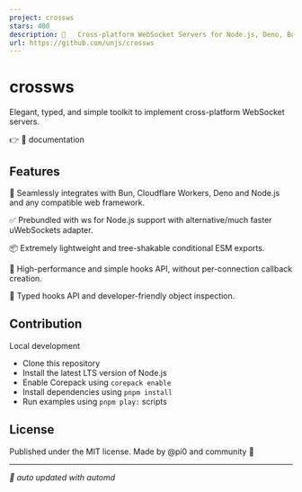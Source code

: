 ```yaml
---
project: crossws
stars: 400
description: 🔌   Cross-platform WebSocket Servers for Node.js, Deno, Bun and Cloudflare Workers.
url: https://github.com/unjs/crossws
---
```


crossws
=======

Elegant, typed, and simple toolkit to implement cross-platform WebSocket servers.

👉 📖 documentation

Features
--------

🧩 Seamlessly integrates with Bun, Cloudflare Workers, Deno and Node.js and any compatible web framework.

✅ Prebundled with ws for Node.js support with alternative/much faster uWebSockets adapter.

📦 Extremely lightweight and tree-shakable conditional ESM exports.

🚀 High-performance and simple hooks API, without per-connection callback creation.

🌟 Typed hooks API and developer-friendly object inspection.

Contribution
------------

Local development

-   Clone this repository
-   Install the latest LTS version of Node.js
-   Enable Corepack using `corepack enable`
-   Install dependencies using `pnpm install`
-   Run examples using `pnpm play:` scripts

License
-------

Published under the MIT license. Made by @pi0 and community 💛  
  

* * *

_🤖 auto updated with automd_
